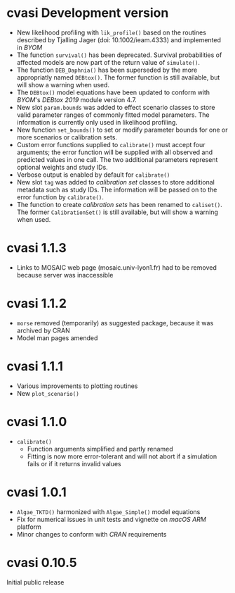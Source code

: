 # cvasi Development version

* New likelihood profiling with `lik_profile()` based on the routines described
  by Tjalling Jager (doi: 10.1002/ieam.4333) and implemented in *BYOM*
* The function `survival()` has been deprecated. Survival probabilities of
  affected models are now part of the return value of `simulate()`.
* The function `DEB_Daphnia()` has been superseded by the more appropriatly
  named `DEBtox()`. The former function is still available, but will show a
  warning when used.
* The `DEBtox()` model equations have been updated to conform with *BYOM*'s
  *DEBtox 2019* module version 4.7.
* New slot `param.bounds` was added to effect scenario classes to store valid
  parameter ranges of commonly fitted model parameters. The information is 
  currently only used in likelihood profiling.
* New function `set_bounds()` to set or modify parameter bounds for one or more
  scenarios or calibration sets.
* Custom error functions supplied to `calibrate()` must accept four arguments;
  the error function will be supplied with all observed and predicted values in
  one call. The two additional parameters represent optional weights and
  study IDs.
* Verbose output is enabled by default for `calibrate()`
* New slot `tag` was added to *calibration set* classes to store additional
  metadata such as study IDs. The information will be passed on to the error
  function by `calibrate()`.
* The function to create *calibration sets* has been renamed to `caliset()`.
  The former `CalibrationSet()` is still available, but will show a warning
  when used.

# cvasi 1.1.3

* Links to MOSAIC web page (mosaic.univ-lyon1.fr) had to be removed because
  server was inaccessible

# cvasi 1.1.2

* `morse` removed (temporarily) as suggested package, because it was archived by CRAN
* Model man pages amended

# cvasi 1.1.1

* Various improvements to plotting routines
* New `plot_scenario()`

# cvasi 1.1.0

* `calibrate()`
  * Function arguments simplified and partly renamed
  * Fitting is now more error-tolerant and will not abort if a simulation
    fails or if it returns invalid values

# cvasi 1.0.1

* `Algae_TKTD()` harmonized with `Algae_Simple()` model equations
* Fix for numerical issues in unit tests and vignette on *macOS ARM* platform
* Minor changes to conform with *CRAN* requirements

# cvasi 0.10.5

Initial public release
